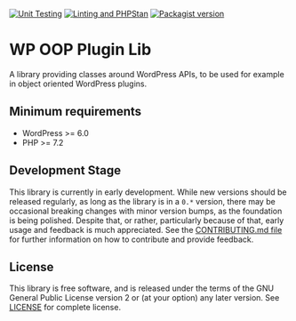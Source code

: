 [![Unit Testing](https://img.shields.io/github/actions/workflow/status/felixarntz/wp-oop-plugin-lib/php-test.yml?style=for-the-badge&label=Unit%20Testing)](https://github.com/felixarntz/wp-oop-plugin-lib/actions/workflows/php-test.yml)
[![Linting and PHPStan](https://img.shields.io/github/actions/workflow/status/felixarntz/wp-oop-plugin-lib/php-lint.yml?style=for-the-badge&label=Linting%20and%20PHPStan)](https://github.com/felixarntz/wp-oop-plugin-lib/actions/workflows/php-lint.yml)
[![Packagist version](https://img.shields.io/packagist/v/felixarntz/wp-oop-plugin-lib?style=for-the-badge)](https://packagist.org/packages/felixarntz/wp-oop-plugin-lib)

# WP OOP Plugin Lib

A library providing classes around WordPress APIs, to be used for example in object oriented WordPress plugins.

## Minimum requirements

* WordPress >= 6.0
* PHP >= 7.2

## Development Stage

This library is currently in early development. While new versions should be released regularly, as long as the library is in a `0.*` version, there may be occasional breaking changes with minor version bumps, as the foundation is being polished. Despite that, or rather, particularly because of that, early usage and feedback is much appreciated. See the [CONTRIBUTING.md file](/CONTRIBUTING.md) for further information on how to contribute and provide feedback.

## License

This library is free software, and is released under the terms of the GNU General Public License version 2 or (at your option) any later version. See [LICENSE](/LICENSE) for complete license.
